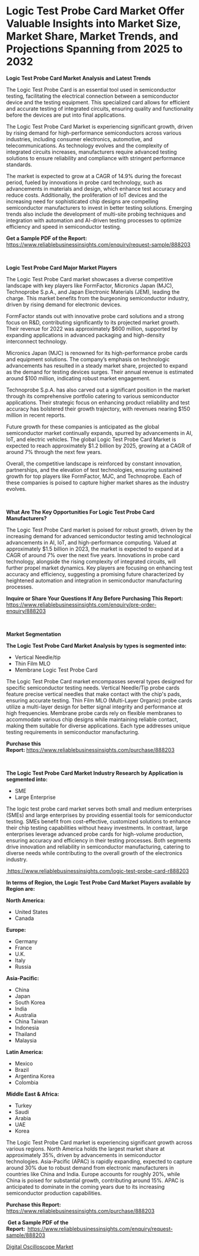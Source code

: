 <p><h1>Logic Test Probe Card Market Offer Valuable Insights into Market Size, Market Share, Market Trends, and Projections Spanning from 2025 to 2032</h1></p><p><strong>Logic Test Probe Card Market Analysis and Latest Trends</strong></p>
<p><p>The Logic Test Probe Card is an essential tool used in semiconductor testing, facilitating the electrical connection between a semiconductor device and the testing equipment. This specialized card allows for efficient and accurate testing of integrated circuits, ensuring quality and functionality before the devices are put into final applications. </p><p>The Logic Test Probe Card Market is experiencing significant growth, driven by rising demand for high-performance semiconductors across various industries, including consumer electronics, automotive, and telecommunications. As technology evolves and the complexity of integrated circuits increases, manufacturers require advanced testing solutions to ensure reliability and compliance with stringent performance standards.</p><p>The market is expected to grow at a CAGR of 14.9% during the forecast period, fueled by innovations in probe card technology, such as advancements in materials and design, which enhance test accuracy and reduce costs. Additionally, the proliferation of IoT devices and the increasing need for sophisticated chip designs are compelling semiconductor manufacturers to invest in better testing solutions. Emerging trends also include the development of multi-site probing techniques and integration with automation and AI-driven testing processes to optimize efficiency and speed in semiconductor testing.</p></p>
<p><strong>Get a Sample PDF of the Report:&nbsp;</strong> <a href="https://www.reliablebusinessinsights.com/enquiry/request-sample/888203?utm_campaign=2099&utm_medium=2&utm_source=Github&utm_content=ia&utm_term=06042025&utm_id=logic-test-probe-card">https://www.reliablebusinessinsights.com/enquiry/request-sample/888203</a></p>
<p>&nbsp;</p>
<p><strong>Logic Test Probe Card Major Market Players</strong></p>
<p><p>The Logic Test Probe Card market showcases a diverse competitive landscape with key players like FormFactor, Micronics Japan (MJC), Technoprobe S.p.A., and Japan Electronic Materials (JEM), leading the charge. This market benefits from the burgeoning semiconductor industry, driven by rising demand for electronic devices.</p><p>FormFactor stands out with innovative probe card solutions and a strong focus on R&D, contributing significantly to its projected market growth. Their revenue for 2022 was approximately $600 million, supported by expanding applications in advanced packaging and high-density interconnect technology.</p><p>Micronics Japan (MJC) is renowned for its high-performance probe cards and equipment solutions. The company’s emphasis on technologic advancements has resulted in a steady market share, projected to expand as the demand for testing devices surges. Their annual revenue is estimated around $100 million, indicating robust market engagement.</p><p>Technoprobe S.p.A. has also carved out a significant position in the market through its comprehensive portfolio catering to various semiconductor applications. Their strategic focus on enhancing product reliability and test accuracy has bolstered their growth trajectory, with revenues nearing $150 million in recent reports.</p><p>Future growth for these companies is anticipated as the global semiconductor market continually expands, spurred by advancements in AI, IoT, and electric vehicles. The global Logic Test Probe Card Market is expected to reach approximately $1.2 billion by 2025, growing at a CAGR of around 7% through the next few years.</p><p>Overall, the competitive landscape is reinforced by constant innovation, partnerships, and the elevation of test technologies, ensuring sustained growth for top players like FormFactor, MJC, and Technoprobe. Each of these companies is poised to capture higher market shares as the industry evolves.</p></p>
<p>&nbsp;</p>
<p><strong>What Are The Key Opportunities For Logic Test Probe Card Manufacturers?</strong></p>
<p><p>The Logic Test Probe Card market is poised for robust growth, driven by the increasing demand for advanced semiconductor testing amid technological advancements in AI, IoT, and high-performance computing. Valued at approximately $1.5 billion in 2023, the market is expected to expand at a CAGR of around 7% over the next five years. Innovations in probe card technology, alongside the rising complexity of integrated circuits, will further propel market dynamics. Key players are focusing on enhancing test accuracy and efficiency, suggesting a promising future characterized by heightened automation and integration in semiconductor manufacturing processes.</p></p>
<p><strong>Inquire or Share Your Questions If Any Before Purchasing This Report:</strong> <a href="https://www.reliablebusinessinsights.com/enquiry/pre-order-enquiry/888203?utm_campaign=2099&utm_medium=2&utm_source=Github&utm_content=ia&utm_term=06042025&utm_id=logic-test-probe-card">https://www.reliablebusinessinsights.com/enquiry/pre-order-enquiry/888203</a></p>
<p>&nbsp;</p>
<p><strong>Market Segmentation</strong></p>
<p><strong>The Logic Test Probe Card Market Analysis by types is segmented into:</strong></p>
<p><ul><li>Vertical Needle/tip</li><li>Thin Film MLO</li><li>Membrane Logic Test Probe Card</li></ul></p>
<p><p>The Logic Test Probe Card market encompasses several types designed for specific semiconductor testing needs. Vertical Needle/Tip probe cards feature precise vertical needles that make contact with the chip's pads, ensuring accurate testing. Thin Film MLO (Multi-Layer Organic) probe cards utilize a multi-layer design for better signal integrity and performance at high frequencies. Membrane probe cards rely on flexible membranes to accommodate various chip designs while maintaining reliable contact, making them suitable for diverse applications. Each type addresses unique testing requirements in semiconductor manufacturing.</p></p>
<p><strong>Purchase this Report:&nbsp;</strong><a href="https://www.reliablebusinessinsights.com/purchase/888203?utm_campaign=2099&utm_medium=2&utm_source=Github&utm_content=ia&utm_term=06042025&utm_id=logic-test-probe-card">https://www.reliablebusinessinsights.com/purchase/888203</a></p>
<p>&nbsp;</p>
<p><strong>The Logic Test Probe Card Market Industry Research by Application is segmented into:</strong></p>
<p><ul><li>SME</li><li>Large Enterprise</li></ul></p>
<p><p>The logic test probe card market serves both small and medium enterprises (SMEs) and large enterprises by providing essential tools for semiconductor testing. SMEs benefit from cost-effective, customized solutions to enhance their chip testing capabilities without heavy investments. In contrast, large enterprises leverage advanced probe cards for high-volume production, ensuring accuracy and efficiency in their testing processes. Both segments drive innovation and reliability in semiconductor manufacturing, catering to diverse needs while contributing to the overall growth of the electronics industry.</p></p>
<p><a href="https://www.reliablebusinessinsights.com/logic-test-probe-card-r888203?utm_campaign=2099&utm_medium=2&utm_source=Github&utm_content=ia&utm_term=06042025&utm_id=logic-test-probe-card">&nbsp;https://www.reliablebusinessinsights.com/logic-test-probe-card-r888203</a></p>
<p><strong>In terms of Region, the Logic Test Probe Card Market Players available by Region are:</strong></p>
<p>
    <p> <strong> North America: </strong>
        <ul>
            <li>United States</li>
            <li>Canada</li>
        </ul>
        </p> 
    <p> <strong> Europe: </strong>
        <ul>
            <li>Germany</li>
            <li>France</li>
            <li>U.K.</li>
            <li>Italy</li>
            <li>Russia</li>
        </ul>
        </p> 
    <p> <strong> Asia-Pacific: </strong>
        <ul>
            <li>China</li>
            <li>Japan</li>
            <li>South Korea</li>
            <li>India</li>
            <li>Australia</li>
            <li>China Taiwan</li>
            <li>Indonesia</li>
            <li>Thailand</li>
            <li>Malaysia</li>
        </ul>
        </p> 
    <p> <strong> Latin America: </strong>
        <ul>
            <li>Mexico</li>
            <li>Brazil</li>
            <li>Argentina Korea</li>
            <li>Colombia</li>
        </ul>
        </p> 
    <p> <strong> Middle East & Africa: </strong>
        <ul>
            <li>Turkey</li>
            <li>Saudi</li>
            <li>Arabia</li>
            <li>UAE</li>
            <li>Korea</li>
        </ul>
    </p>
    </p>
<p><p>The Logic Test Probe Card market is experiencing significant growth across various regions. North America holds the largest market share at approximately 35%, driven by advancements in semiconductor technologies. Asia-Pacific (APAC) is rapidly expanding, expected to capture around 30% due to robust demand from electronic manufacturers in countries like China and India. Europe accounts for roughly 20%, while China is poised for substantial growth, contributing around 15%. APAC is anticipated to dominate in the coming years due to its increasing semiconductor production capabilities.</p></p>
<p><strong>Purchase this Report: </strong><a href="https://www.reliablebusinessinsights.com/purchase/888203?utm_campaign=2099&utm_medium=2&utm_source=Github&utm_content=ia&utm_term=06042025&utm_id=logic-test-probe-card">https://www.reliablebusinessinsights.com/purchase/888203</a></p>
<p>&nbsp;<strong>Get a Sample PDF of the Report:&nbsp;&nbsp;</strong><a href="https://www.reliablebusinessinsights.com/enquiry/request-sample/888203?utm_campaign=2099&utm_medium=2&utm_source=Github&utm_content=ia&utm_term=06042025&utm_id=logic-test-probe-card">https://www.reliablebusinessinsights.com/enquiry/request-sample/888203</a></p>
<p><strong></strong></p>
<p><p><a href="https://github.com/NargisHussain432/Market-Research-Report-List-2/blob/main/digital-oscilloscope-market.md?utm_campaign=2099&utm_medium=2&utm_source=Github&utm_content=ia&utm_term=06042025&utm_id=logic-test-probe-card">Digital Oscilloscope Market</a></p></p>
